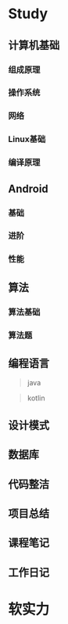 # Study

## 计算机基础
### 组成原理
### 操作系统
### 网络
### Linux基础
### 编译原理

## Android
### 基础
### 进阶
### 性能

## 算法
### 算法基础
### 算法题

## 编程语言
>java   

>kotlin
## 设计模式
## 数据库
## 代码整洁
## 项目总结

## 课程笔记
## 工作日记


# 软实力


